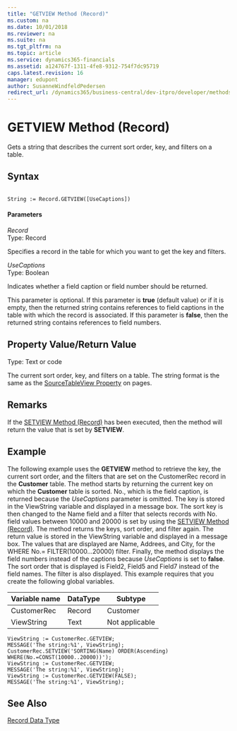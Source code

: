 ```yaml
---
title: "GETVIEW Method (Record)"
ms.custom: na
ms.date: 10/01/2018
ms.reviewer: na
ms.suite: na
ms.tgt_pltfrm: na
ms.topic: article
ms.service: dynamics365-financials
ms.assetid: a124767f-1311-4fe8-9312-754f7dc95719
caps.latest.revision: 16
manager: edupont
author: SusanneWindfeldPedersen
redirect_url: /dynamics365/business-central/dev-itpro/developer/methods-auto/al-method-reference
---
```


 

# GETVIEW Method (Record)
Gets a string that describes the current sort order, key, and filters on a table.  
  
## Syntax  
  
```  
  
String := Record.GETVIEW([UseCaptions])  
```  
  
#### Parameters  
 *Record*  
 Type: Record  
  
 Specifies a record in the table for which you want to get the key and filters.  
  
 *UseCaptions*  
 Type: Boolean  
  
 Indicates whether a field caption or field number should be returned.  
  
 This parameter is optional. If this parameter is **true** \(default value\) or if it is empty, then the returned string contains references to field captions in the table with which the record is associated. If this parameter is **false**, then the returned string contains references to field numbers.  
  
## Property Value/Return Value  
 Type: Text or code  
  
 The current sort order, key, and filters on a table. The string format is the same as the [SourceTableView Property](../properties/devenv-SourceTableView-Property.md) on pages.  
  
## Remarks  
 If the [SETVIEW Method \(Record\)](devenv-SETVIEW-Method-Record.md) has been executed, then the method will return the value that is set by **SETVIEW**.  
  
## Example  
 The following example uses the **GETVIEW** method to retrieve the key, the current sort order, and the filters that are set on the CustomerRec record in the **Customer** table. The method starts by returning the current key on which the **Customer** table is sorted. No., which is the field caption, is returned because the *UseCaptions* parameter is omitted. The key is stored in the ViewString variable and displayed in a message box. The sort key is then changed to the Name field and a filter that selects records with No. field values between 10000 and 20000 is set by using the [SETVIEW Method \(Record\)](devenv-SETVIEW-Method-Record.md). The method returns the keys, sort order, and filter again. The return value is stored in the ViewString variable and displayed in a message box. The values that are displayed are Name, Addrees, and City, for the WHERE No.= FILTER\(10000…20000\) filter. Finally, the method displays the field numbers instead of the captions because *UseCaptions* is set to **false**. The sort order that is displayed is Field2, Field5 and Field7 instead of the field names. The filter is also displayed. This example requires that you create the following global variables.  
  
|Variable name|DataType|Subtype|  
|-------------------|--------------|-------------|  
|CustomerRec|Record|Customer|  
|ViewString|Text|Not applicable|  
  
```  
ViewString := CustomerRec.GETVIEW;  
MESSAGE('The string:%1', ViewString);  
CustomerRec.SETVIEW('SORTING(Name) ORDER(Ascending) WHERE(No.=CONST(10000..20000))');  
ViewString := CustomerRec.GETVIEW;  
MESSAGE('The string:%1', ViewString);  
ViewString := CustomerRec.GETVIEW(FALSE);  
MESSAGE('The string:%1', ViewString);  
```  
  
## See Also  
 [Record Data Type](../datatypes/devenv-Record-Data-Type.md)
